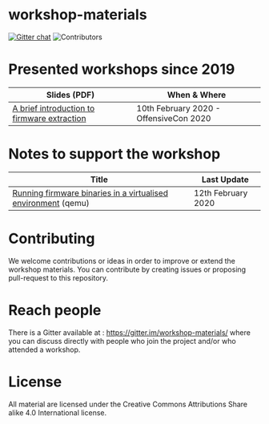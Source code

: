 # workshop-materials

[![Gitter chat](https://badges.gitter.im/gitterHQ/gitter.png)](https://gitter.im/workshop-materials/) ![Contributors](https://img.shields.io/github/contributors/C00kie-/workshop-materials?style=flat-square) 

# Presented workshops since 2019

| Slides (PDF) | When & Where |
| ------------ | -----------  |
| [A brief introduction to firmware extraction](https://github.com/C00kie-/workshop-materials/blob/master/introduction_firmware_extraction_01.pdf) | 10th February 2020 - OffensiveCon 2020|

# Notes to support the workshop

| Title | Last Update  |
| ----- | ------------ |
| [Running firmware binaries in a virtualised environment](https://github.com/C00kie-/workshop-materials/blob/master/notes/qemu-mips.md) (qemu) | 12th February 2020 |

# Contributing

We welcome contributions or ideas in order to improve or extend the workshop materials. You can contribute by creating issues or proposing pull-request to this repository.

# Reach people

There is a Gitter available at : https://gitter.im/workshop-materials/ where you can discuss directly with people who join the project and/or who attended a workshop. 

# License

All material are licensed under the Creative Commons Attributions Share alike 4.0 International license.

